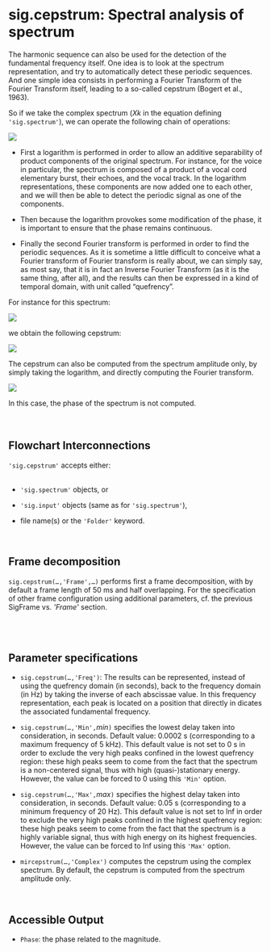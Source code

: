 # sig.cepstrum: Spectral analysis of spectrum #

The harmonic sequence can also be used for the detection of the fundamental frequency itself. One idea is to look at the spectrum representation, and try to automatically detect these periodic sequences. And one simple idea consists in performing a Fourier Transform of the Fourier Transform itself, leading to a so-called cepstrum (Bogert et al., 1963).

So if we take the complex spectrum (_Xk_ in the equation defining `'sig.spectrum'`), we can operate the following chain of operations:<p>

<img src='https://miningsuite.googlecode.com/svn/wiki/SigCepstrum_ex1.png' />

<ul><li>First a logarithm is performed in order to allow an additive separability of product components of the original spectrum. For instance, for the voice in particular, the spectrum is composed of a product of a vocal cord elementary burst, their echoes, and the vocal track. In the logarithm representations, these components are now added one to each other, and we will then be able to detect the periodic signal as one of the components.</li></ul>

<ul><li>Then because the logarithm provokes some modification of the phase, it is important to ensure that the phase remains continuous.</li></ul>

<ul><li>Finally the second Fourier transform is performed in order to find the periodic sequences. As it is sometime a little difficult to conceive what a Fourier transform of Fourier transform is really about, we can simply say, as most say, that it is in fact an Inverse Fourier Transform (as it is the same thing, after all), and the results can then be expressed in a kind of temporal domain, with unit called “quefrency”.</li></ul>

For instance for this spectrum:<p>

<img src='https://miningsuite.googlecode.com/svn/wiki/SigCepstrum_ex2.png' />

we obtain the following cepstrum:<p>

<img src='https://miningsuite.googlecode.com/svn/wiki/SigCepstrum_ex3.png' />

The cepstrum can also be computed from the spectrum amplitude only, by simply taking the logarithm, and directly computing the Fourier transform.<p>

<img src='https://miningsuite.googlecode.com/svn/wiki/SigCepstrum_ex4.png' />

In this case, the phase of the spectrum is not computed.<br>
<br>
<br>
<h2>Flowchart Interconnections</h2>

<code>'sig.cepstrum'</code> accepts either:<br>
<br>
<ul><li><code>'sig.spectrum'</code> objects, or<p>
</li><li><code>'sig.input'</code> objects (same as for <code>'sig.spectrum'</code>),<p>
</li><li>file name(s) or the <code>'Folder'</code> keyword.</li></ul>

<br>
<h2>Frame decomposition</h2>

<code>sig.cepstrum(…,'Frame',…)</code> performs first a frame decomposition, with by default a frame length of 50 ms and half overlapping. For the specification of other frame configuration using additional parameters, cf. the previous SigFrame vs. <i>'Frame'</i> section.<br>
<br>
<br>
<br>
<h2>Parameter specifications</h2>

<ul><li><code>sig.cepstrum(…,'Freq')</code>: The results can be represented, instead of using the quefrency domain (in seconds), back to the frequency domain (in Hz) by taking the inverse of each abscissae value. In this frequency representation, each peak is located on a position that directly in dicates the associated fundamental frequency.<p>
</li><li><code>sig.cepstrum(…,'Min',</code><i>min</i><code>)</code> specifies the lowest delay taken into consideration, in seconds. Default value: 0.0002 s (corresponding to a maximum frequency of 5 kHz). This default value is not set to 0 s in order to exclude the very high peaks confined in the lowest quefrency region: these high peaks seem to come from the fact that the spectrum is a non-centered signal, thus with high (quasi-)stationary energy. However, the value can be forced to 0 using this <code>'Min'</code> option.<p>
</li><li><code>sig.cepstrum(…,'Max',</code><i>max</i><code>)</code> specifies the highest delay taken into consideration, in seconds. Default value: 0.05 s (corresponding to a minimum frequency of 20 Hz). This default value is not set to Inf in order to exclude the very high peaks confined in the highest quefrency region: these high peaks seem to come from the fact that the spectrum is a highly variable signal, thus with high energy on its highest frequencies. However, the value can be forced to Inf using this <code>'Max'</code> option.<p>
</li><li><code>mircepstrum(…,'Complex')</code> computes the cepstrum using the complex spectrum. By default, the cepstrum is computed from the spectrum amplitude only.</li></ul>

<br>
<h2>Accessible Output</h2>

<ul><li><code>Phase</code>: the phase related to the magnitude.